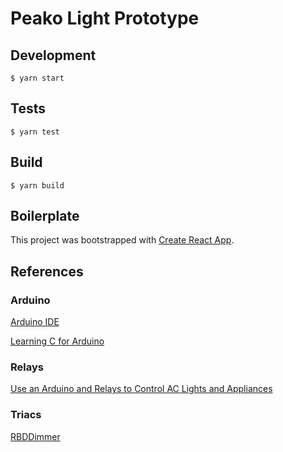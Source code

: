 # Peako Light Prototype

## Development

`$ yarn start`

## Tests

`$ yarn test`

## Build

`$ yarn build`

## Boilerplate

This project was bootstrapped with [Create React App](https://github.com/facebook/create-react-app).

## References

### Arduino

[Arduino IDE](https://www.arduino.cc/en/main/software)

[Learning C for Arduino](https://mrwilde.com/wp-content/uploads/2018/03/Learning-C-for-Arduino.pdf)

### Relays

[Use an Arduino and Relays to Control AC Lights and Appliances](https://makezine.com/projects/arduino-relays-high-voltage/)

### Triacs

[RBDDimmer](https://github.com/RobotDynOfficial/RBDDimmer)

